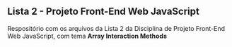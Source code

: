 <h2>Lista 2 - Projeto Front-End Web JavaScript</h2>

Respositório com os arquivos da Lista 2 da Disciplina de Projeto Front-End Web JavaScript, com tema <b>Array Interaction Methods</b>
